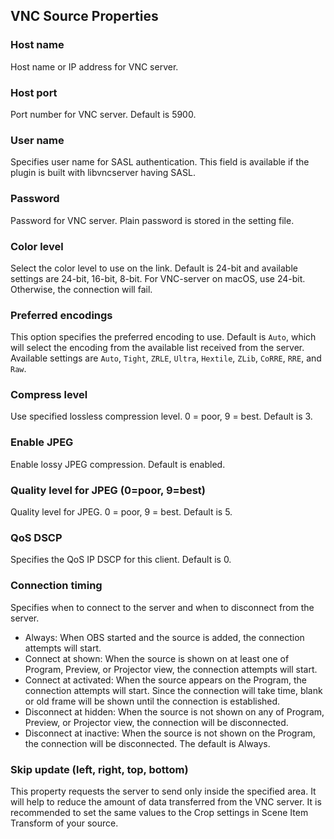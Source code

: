 ## VNC Source Properties

### Host name
Host name or IP address for VNC server.

### Host port
Port number for VNC server.
Default is 5900.

### User name
Specifies user name for SASL authentication.
This field is available if the plugin is built with libvncserver having SASL.

### Password
Password for VNC server.
Plain password is stored in the setting file.

### Color level
Select the color level to use on the link.
Default is 24-bit and available settings are 24-bit, 16-bit, 8-bit.
For VNC-server on macOS, use 24-bit. Otherwise, the connection will fail.

### Preferred encodings
This option specifies the preferred encoding to use.
Default is `Auto`, which will select the encoding from the available list received from the server.
Available settings are `Auto`, `Tight`, `ZRLE`, `Ultra`, `Hextile`, `ZLib`, `CoRRE`, `RRE`, and `Raw`.

### Compress level
Use specified lossless compression level. 0 = poor, 9 = best. Default is 3.

### Enable JPEG
Enable lossy JPEG compression.
Default is enabled.

### Quality level for JPEG (0=poor, 9=best)
Quality level for JPEG. 0 = poor, 9 = best. Default is 5.

### QoS DSCP
Specifies the QoS IP DSCP for this client.
Default is 0.

### Connection timing
Specifies when to connect to the server and when to disconnect from the server.
- Always: When OBS started and the source is added, the connection attempts will start.
- Connect at shown: When the source is shown on at least one of Program, Preview, or Projector view, the connection attempts will start.
- Connect at activated: When the source appears on the Program, the connection attempts will start.
  Since the connection will take time, blank or old frame will be shown until the connection is established.
- Disconnect at hidden: When the source is not shown on any of Program, Preview, or Projector view, the connection will be disconnected.
- Disconnect at inactive: When the source is not shown on the Program, the connection will be disconnected.
The default is Always.

### Skip update (left, right, top, bottom)
This property requests the server to send only inside the specified area.
It will help to reduce the amount of data transferred from the VNC server.
It is recommended to set the same values to the Crop settings in Scene Item Transform of your source.
